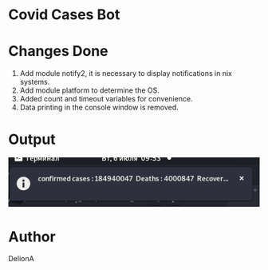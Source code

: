 # Covid Cases Bot

# Changes Done
1. Add module notify2, it is necessary to display notifications in nix systems.
2. Add module platform to determine the OS.
3. Added count and timeout variables for convenience.
4. Data printing in the console window is removed.

# Output
![Output-screenshot](Images/screenshot_enhanced.png)

# Author
DelionA
